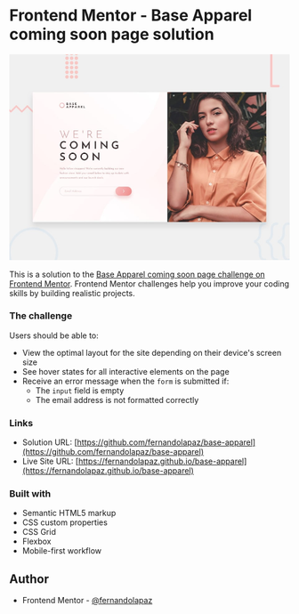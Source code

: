 # Frontend Mentor - Base Apparel coming soon page solution

![](design/desktop-preview.jpg)

This is a solution to the [Base Apparel coming soon page challenge on Frontend Mentor](https://www.frontendmentor.io/challenges/base-apparel-coming-soon-page-5d46b47f8db8a7063f9331a0). Frontend Mentor challenges help you improve your coding skills by building realistic projects. 

### The challenge

Users should be able to:

- View the optimal layout for the site depending on their device's screen size
- See hover states for all interactive elements on the page
- Receive an error message when the `form` is submitted if:
  - The `input` field is empty
  - The email address is not formatted correctly

### Links

- Solution URL: [https://github.com/fernandolapaz/base-apparel](https://github.com/fernandolapaz/base-apparel)
- Live Site URL: [https://fernandolapaz.github.io/base-apparel](https://fernandolapaz.github.io/base-apparel)

### Built with

- Semantic HTML5 markup
- CSS custom properties
- CSS Grid
- Flexbox
- Mobile-first workflow

## Author

- Frontend Mentor - [@fernandolapaz](https://www.frontendmentor.io/profile/fernandolapaz)
